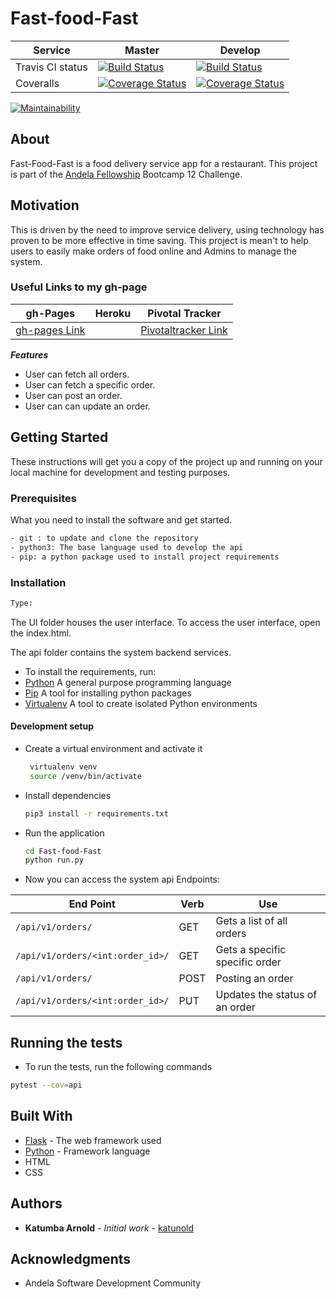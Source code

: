 # Fast-food-Fast
| Service         | Master      | Develop  |
| -------------   |-------------|----------|
| Travis CI status| [![Build Status](https://travis-ci.com/katunold/Fast-food-Fast.svg?branch=master)](https://travis-ci.com/katunold/Fast-food-Fast)|[![Build Status](https://travis-ci.com/katunold/Fast-food-Fast.svg?branch=develope)](https://travis-ci.com/katunold/Fast-food-Fast)|
| Coveralls| [![Coverage Status](https://coveralls.io/repos/github/katunold/Fast-food-Fast/badge.svg?branch=master)](https://coveralls.io/github/katunold/Fast-food-Fast?branch=master)|[![Coverage Status](https://coveralls.io/repos/github/katunold/Fast-food-Fast/badge.svg?branch=develope)](https://coveralls.io/github/katunold/Fast-food-Fast?branch=develope)|

[![Maintainability](https://api.codeclimate.com/v1/badges/5be9128126237c01f541/maintainability)](https://codeclimate.com/github/katunold/Fast-food-Fast/maintainability)

## About
Fast-Food-Fast is a food delivery service app for a restaurant.
This project is part of the [Andela Fellowship](https://andela.com/) Bootcamp 12 Challenge.
## Motivation
This is driven by the need to improve service delivery, using technology has proven to be more effective in time saving.
This project is mean't to help users to easily make orders of food online and Admins to manage the system.
### Useful Links to my gh-page
| gh-Pages | Heroku | Pivotal Tracker |
|----------|--------|-----------------|
|[gh-pages Link](https://katunold.github.io/Fast-food-Fast/)|        |[Pivotaltracker Link](https://www.pivotaltracker.com/n/projects/2196796)                 |

***Features***
 * User can fetch all orders.
 * User can fetch a specific order.
 * User can post an order. 
 * User can can update an order.
 
## Getting Started
These instructions will get you a copy of the project up and running on your local machine for development
and testing purposes.
### Prerequisites
What you need to install the software and get started.

```bash
- git : to update and clone the repository
- python3: The base language used to develop the api
- pip: a python package used to install project requirements
```
### Installation
```bash
Type:
```
The UI folder houses the user interface. To access the user interface, open the index.html.

The api folder contains the system backend services.
- To install the requirements, run:
- [Python](https://www.python.org/) A general purpose programming language
- [Pip](https://pypi.org/project/pip/) A tool for installing python packages
- [Virtualenv](https://virtualenv.pypa.io/en/stable/)  A tool to create isolated Python environments
#### Development setup
- Create a virtual environment and activate it
    ```bash
     virtualenv venv
     source /venv/bin/activate
    ```
- Install dependencies 
    ```bash
    pip3 install -r requirements.txt
    ```
- Run the application
    ```bash
    cd Fast-food-Fast
    python run.py
    ```
- Now you can access the system api Endpoints:

| End Point                                           | Verb |Use                                       |
| ----------------------------------------------------|------|------------------------------------------|
|`/api/v1/orders/`                                    |GET   |Gets a list of all orders              |
|`/api/v1/orders/<int:order_id>/`                     |GET   |Gets a specific specific order  |
|`/api/v1/orders/`                                    |POST  |Posting an order                        |
|`/api/v1/orders/<int:order_id>/`                     |PUT   |Updates the status of an order      |

## Running the tests

- To run the tests, run the following commands

```bash
pytest --cov=api
```

## Built With

* [Flask](http://flask.pocoo.org/docs/1.0/) - The web framework used
* [Python](https://www.python.org/) - Framework language
* HTML
* CSS

## Authors

* **Katumba Arnold** - *Initial work* - [katunold](https://github.com/katunold)

## Acknowledgments

* Andela Software Development Community
